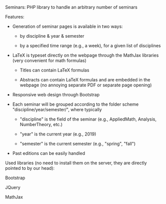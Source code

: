 Seminars: PHP library to handle an arbitrary number of seminars

Features:

- Generation of seminar pages is available in two ways:

    - by discipline & year & semester
    
    - by a specified time range (e.g., a week), for a given list of disciplines

- LaTeX is typeset directly on the webpage through the MathJax libraries (very convenient for math formulas)

    - Titles can contain LaTeX formulas

    - Abstracts can contain LaTeX formulas and are embedded in the webpage (no annoying separate PDF or separate page opening)

- Responsive web design through Bootstrap

- Each seminar will be grouped according to the folder scheme "discipline/year/semester/", where typically

    - "discipline" is the field of the seminar (e.g., AppliedMath, Analysis, NumberTheory, etc.)

    - "year" is the current year (e.g., 2019)

    - "semester" is the current semester (e.g., "spring", "fall")

- Past editions can be easily handled



 Used libraries (no need to install them on the server, they are directly pointed to by our head):

 Bootstrap
 
 JQuery
 
 MathJax
